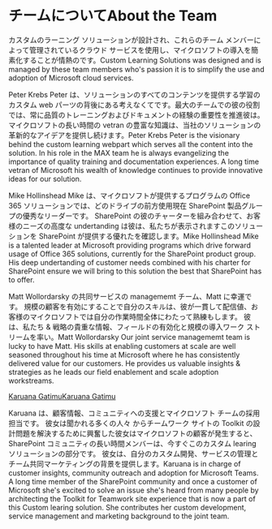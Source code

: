 # <a name="about-the-team"></a><span data-ttu-id="44778-101">チームについて</span><span class="sxs-lookup"><span data-stu-id="44778-101">About the Team</span></span>

<span data-ttu-id="44778-102">カスタムのラーニング ソリューションが設計され、これらのチーム メンバーによって管理されているクラウド サービスを使用し、マイクロソフトの導入を簡素化することが情熱のです。</span><span class="sxs-lookup"><span data-stu-id="44778-102">Custom Learning Solutions was designed and is managed by these team members who's passion it is to simplify the use and adoption of Microsoft cloud services.</span></span>  

<span data-ttu-id="44778-p101">Peter Krebs Peter は、ソリューションのすべてのコンテンツを提供する学習のカスタム web パーツの背後にある考えなくてです。最大のチームでの彼の役割では、常に品質のトレーニングおよびドキュメントの経験の重要性を推進彼は。 マイクロソフトの長い時間の vetran の豊富な知識は、当社のソリューションの革新的なアイデアを提供し続けます。</span><span class="sxs-lookup"><span data-stu-id="44778-p101">Peter Krebs Peter is the visionary behind the custom learning webpart which serves all the content into the solution. In his role in the MAX team he is always evangelizing the importance of quality training and documentation experiences.  A long time vetran of Microsoft his wealth of knowledge continues to provide innovative ideas for our solution.</span></span>  

<span data-ttu-id="44778-p102">Mike Hollinshead Mike は、マイクロソフトが提供するプログラムの Office 365 ソリューションでは、どのドライブの前方使用現在 SharePoint 製品グループの優秀なリーダーです。 SharePoint の彼のチャーターを組み合わせて、お客様のニーズの高度な undertanding は彼は、私たちが表示されますこのソリューションを SharePoint が提供する優れたを確認します。</span><span class="sxs-lookup"><span data-stu-id="44778-p102">Mike Hollinshead Mike is a talented leader at Microsoft providing programs which drive forward usage of Office 365 solutions, currently for the SharePoint product group.  His deep undertanding of customer needs combined with his charter for SharePoint ensure we will bring to this solution the best that SharePoint has to offer.</span></span> 

<span data-ttu-id="44778-p103">Matt Wollordarsky の共同サービスの managememt チーム、Matt に幸運です。 規模の顧客を有効にすることで自分のスキルは、彼が一貫して配信値、お客様のマイクロソフトでは自分の作業時間全体にわたって熟練もします。 彼は、私たち & 戦略の貴重な情報、フィールドの有効化と規模の導入ワーク ストリームを率い。</span><span class="sxs-lookup"><span data-stu-id="44778-p103">Matt Wollordarsky Our joint service managememt team is lucky to have Matt.  His skills at enabling customers at scale are well seasoned throughout his time at Microsoft where he has consistently delivered value for our customers.  He provides us valuable insights & strategies as he leads our field enablement and scale adoption workstreams.</span></span>  

[<span data-ttu-id="44778-111">Karuana Gatimu</span><span class="sxs-lookup"><span data-stu-id="44778-111">Karuana Gatimu</span></span>](https://linkedin.com/in/KaruanaGatimu)

<span data-ttu-id="44778-p104">Karuana は、顧客情報、コミュニティへの支援とマイクロソフト チームの採用担当です。 彼女は聞かれる多くの人々 からチームワーク サイトの Toolkit の設計問題を解決するために興奮した彼女はマイクロソフトの顧客が発生すると、SharePoint コミュニティの長い時間メンバーは、今すぐこのカスタム learing ソリューションの部分です。 彼女は、自分のカスタム開発、サービスの管理とチーム共同マーケティングの背景を提供します。</span><span class="sxs-lookup"><span data-stu-id="44778-p104">Karuana is in charge of customer insights, community outreach and adoption for Microsoft Teams.  A long time member of the SharePoint community and once a customer of Microsoft she's excited to solve an issue she's heard from many people by architecting the Toolkit for Teamwork site experience that is now a part of this Custom learing solution.  She contributes her custom development, service management and marketing background to the joint team.</span></span>  

